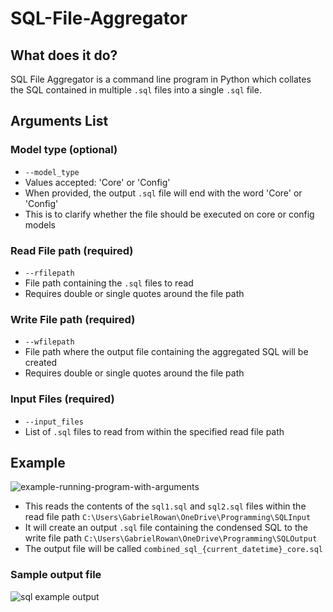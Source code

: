 # SQL-File-Aggregator

## What does it do? 

SQL File Aggregator is a command line program in Python which collates the SQL contained in multiple `.sql` files into a single `.sql` file.

## Arguments List

### Model type (optional)

*   `--model_type`
*   Values accepted: 'Core' or 'Config'
*   When provided, the output `.sql` file will end with the word 'Core' or 'Config'
*   This is to clarify whether the file should be executed on core or config models

### Read File path (required) 

*  `--rfilepath` 
*   File path containing the `.sql` files to read
*   Requires double or single quotes around the file path

### Write File path (required)

*   `--wfilepath` 
*   File path where the output file containing the aggregated SQL will be created
*   Requires double or single quotes around the file path

### Input Files (required) 

*   `--input_files`
*   List of `.sql` files to read from within the specified read file path
  
## Example

![example-running-program-with-arguments](https://github.com/gabrielrowan/SQL-File-Aggregator/assets/86267314/8794673c-2cba-45ed-a749-9b17e66982be)

* This reads the contents of the `sql1.sql` and `sql2.sql` files within the read file path `C:\Users\GabrielRowan\OneDrive\Programming\SQLInput`
* It will create an output `.sql` file containing the condensed SQL to the write file path `C:\Users\GabrielRowan\OneDrive\Programming\SQLOutput`
* The output file will be called `combined_sql_{current_datetime}_core.sql`

### Sample output file 

![sql example output](https://github.com/gabrielrowan/SQL-File-Aggregator/assets/86267314/7b0aeefc-6b8d-48bb-90e7-51b965a04f6c)



